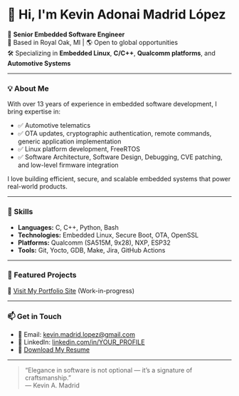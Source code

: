 # 👋 Hi, I'm Kevin Adonai Madrid López

🎯 **Senior Embedded Software Engineer**  
📍 Based in Royal Oak, MI | 🌎 Open to global opportunities  
🛠️ Specializing in **Embedded Linux**, **C/C++**, **Qualcomm platforms**, and **Automotive Systems**

---

### 💡 About Me

With over 13 years of experience in embedded software development, I bring expertise in:

- ✅ Automotive telematics
- ✅ OTA updates, cryptographic authentication, remote commands, generic application implementation
- ✅ Linux platform development, FreeRTOS
- ✅ Software Architecture, Software Design, Debugging, CVE patching, and low-level firmware integration

I love building efficient, secure, and scalable embedded systems that power real-world products.

---

### 🔧 Skills

- **Languages:** C, C++, Python, Bash
- **Technologies:** Embedded Linux, Secure Boot, OTA, OpenSSL
- **Platforms:** Qualcomm (SA515M, 9x28), NXP, ESP32
- **Tools:** Git, Yocto, GDB, Make, Jira, GitHub Actions

---

### 🚀 Featured Projects


🔗 [Visit My Portfolio Site](https://reverberence.github.io) (Work-in-progress)

---

### 📫 Get in Touch

- 📧 Email: [kevin.madrid.lopez@gmail.com](mailto:kevin.madrid.lopez@gmail.com)  
- 💼 LinkedIn: [linkedin.com/in/YOUR_PROFILE](https://linkedin.com/in/YOUR_PROFILE)  
- 🧾 [Download My Resume](https://reverberence.github.io/resume.pdf)

---

> “Elegance in software is not optional — it’s a signature of craftsmanship.”  
> — Kevin A. Madrid

